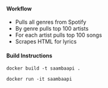 #### Workflow
- Pulls all genres from Spotify
- By genre pulls top 100 artists 
- For each artist pulls top 100 songs 
- Scrapes HTML for lyrics

#### Build Instructions

`docker build -t saambaapi .`

`docker run -it saambaapi`